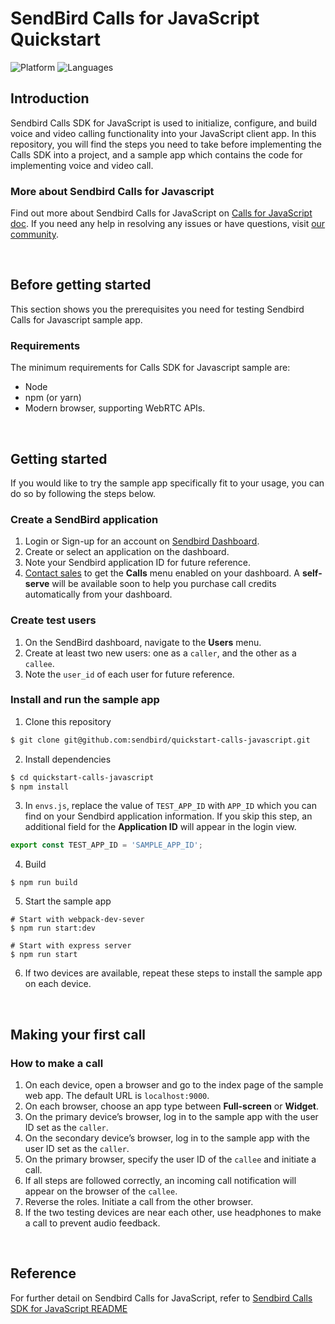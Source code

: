 # SendBird Calls for JavaScript Quickstart

![Platform](https://img.shields.io/badge/platform-JAVASCRIPT-orange.svg)
![Languages](https://img.shields.io/badge/language-JAVASCRIPT-orange.svg)

## Introduction

Sendbird Calls SDK for JavaScript is used to initialize, configure, and build voice and video calling functionality into your JavaScript client app. In this repository, you will find the steps you need to take before implementing the Calls SDK into a project, and a sample app which contains the code for implementing voice and video call. 

### More about Sendbird Calls for Javascript

Find out more about Sendbird Calls for JavaScript on [Calls for JavaScript doc](https://docs.sendbird.com/javascript/calls_quick_start). If you need any help in resolving any issues or have questions, visit [our community](https://community.sendbird.com).

<br />

## Before getting started

This section shows you the prerequisites you need for testing Sendbird Calls for Javascript sample app.

### Requirements

The minimum requirements for Calls SDK for Javascript sample are: 

- Node
- npm (or yarn)
- Modern browser, supporting WebRTC APIs.

<br />

## Getting started

If you would like to try the sample app specifically fit to your usage, you can do so by following the steps below. 

### Create a SendBird application

1. Login or Sign-up for an account on [Sendbird Dashboard](https://dashboard.sendbird.com).
2. Create or select an application on the dashboard.
3. Note your Sendbird application ID for future reference.
4. [Contact sales](https://get.sendbird.com/talk-to-sales.html) to get the **Calls** menu enabled on your dashboard. A **self-serve** will be available soon to help you purchase call credits automatically from your dashboard.  

### Create test users

1. On the SendBird dashboard, navigate to the **Users** menu.
2. Create at least two new users: one as a `caller`, and the other as a `callee`.
3. Note the `user_id` of each user for future reference.

### Install and run the sample app

1. Clone this repository 
```bash
$ git clone git@github.com:sendbird/quickstart-calls-javascript.git
```
2. Install dependencies
```bash
$ cd quickstart-calls-javascript
$ npm install
```
3. In `envs.js`, replace the value of `TEST_APP_ID` with `APP_ID` which you can find on your Sendbird application information. If you skip this step, an additional field for the **Application ID** will appear in the login view.
```javascript
export const TEST_APP_ID = 'SAMPLE_APP_ID';
```
4. Build
```shell script
$ npm run build
```
5. Start the sample app
```shell script
# Start with webpack-dev-sever
$ npm run start:dev

# Start with express server
$ npm run start
```
6. If two devices are available, repeat these steps to install the sample app on each device.

<br />

## Making your first call

### How to make a call

1. On each device, open a browser and go to the index page of the sample web app. The default URL is `localhost:9000`.
2. On each browser, choose an app type between **Full-screen** or **Widget**.
3. On the primary device’s browser, log in to the sample app with the user ID set as the `caller`.
4. On the secondary device’s browser, log in to the sample app with the user ID set as the `caller`.
5. On the primary browser, specify the user ID of the `callee` and initiate a call.
6. If all steps are followed correctly, an incoming call notification will appear on the browser of the `callee`.
7. Reverse the roles. Initiate a call from the other browser.
8. If the two testing devices are near each other, use headphones to make a call to prevent audio feedback.

<br />

## Reference

For further detail on Sendbird Calls for JavaScript, refer to [Sendbird Calls SDK for JavaScript README](https://github.com/sendbird/sendbird-calls-javascript/blob/master/README.md)

